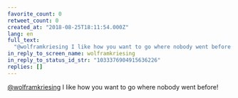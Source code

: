 ```yaml
---
favorite_count: 0
retweet_count: 0
created_at: "2018-08-25T18:11:54.000Z"
lang: en
full_text:
  "@wolframkriesing I like how you want to go where nobody went before!"
in_reply_to_screen_name: wolframkriesing
in_reply_to_status_id_str: "1033376904915636226"
replies: []
---
```


[@wolframkriesing](https://twitter.com/wolframkriesing) I like how you want to
go where nobody went before!
